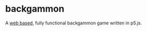 # backgammon
A [web based](https://alexmayberry.github.io/backgammon/), fully functional backgammon game written in p5.js.
